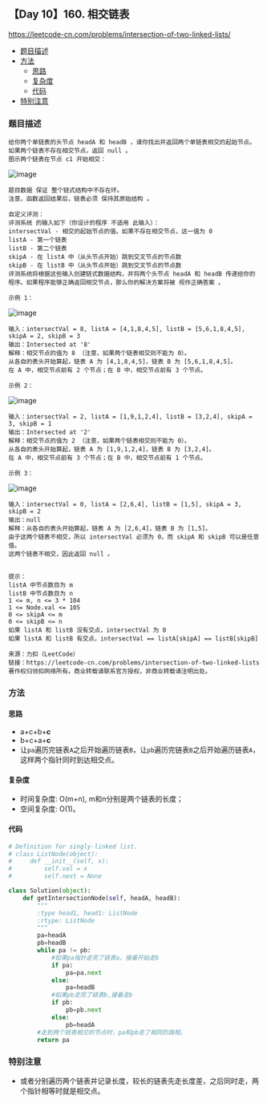## 【Day 10】160. 相交链表

https://leetcode-cn.com/problems/intersection-of-two-linked-lists/

* [题目描述](https://github.com/ZhangNN2018/91alg/blob/main/Basic/array_stack_queue/%E3%80%90Day%205%E3%80%91232.%20%E7%94%A8%E6%A0%88%E5%AE%9E%E7%8E%B0%E9%98%9F%E5%88%97.md#%E9%A2%98%E7%9B%AE%E6%8F%8F%E8%BF%B0)
* [方法](https://github.com/ZhangNN2018/91alg/blob/main/Basic/array_stack_queue/%E3%80%90Day%205%E3%80%91232.%20%E7%94%A8%E6%A0%88%E5%AE%9E%E7%8E%B0%E9%98%9F%E5%88%97.md#%E6%96%B9%E6%B3%95)
     * [思路](https://github.com/ZhangNN2018/91alg/blob/main/Basic/array_stack_queue/%E3%80%90Day%205%E3%80%91232.%20%E7%94%A8%E6%A0%88%E5%AE%9E%E7%8E%B0%E9%98%9F%E5%88%97.md#%E6%80%9D%E8%B7%AF)
     * [复杂度](https://github.com/ZhangNN2018/91alg/blob/main/Basic/array_stack_queue/%E3%80%90Day%205%E3%80%91232.%20%E7%94%A8%E6%A0%88%E5%AE%9E%E7%8E%B0%E9%98%9F%E5%88%97.md#%E5%A4%8D%E6%9D%82%E5%BA%A6)
     * [代码](https://github.com/ZhangNN2018/91alg/blob/main/Basic/array_stack_queue/%E3%80%90Day%205%E3%80%91232.%20%E7%94%A8%E6%A0%88%E5%AE%9E%E7%8E%B0%E9%98%9F%E5%88%97.md#%E4%BB%A3%E7%A0%81)
* [特别注意](https://github.com/ZhangNN2018/91alg/blob/main/Basic/array_stack_queue/%E3%80%90Day%205%E3%80%91232.%20%E7%94%A8%E6%A0%88%E5%AE%9E%E7%8E%B0%E9%98%9F%E5%88%97.md#%E7%89%B9%E5%88%AB%E6%B3%A8%E6%84%8F)

### 题目描述
    给你两个单链表的头节点 headA 和 headB ，请你找出并返回两个单链表相交的起始节点。如果两个链表不存在相交节点，返回 null 。
    图示两个链表在节点 c1 开始相交：
![image](https://user-images.githubusercontent.com/39880430/146835100-bb0138fd-46a7-4bf7-8c66-773f367bd27f.png)

    题目数据 保证 整个链式结构中不存在环。
    注意，函数返回结果后，链表必须 保持其原始结构 。

    自定义评测：
    评测系统 的输入如下（你设计的程序 不适用 此输入）：
    intersectVal - 相交的起始节点的值。如果不存在相交节点，这一值为 0
    listA - 第一个链表
    listB - 第二个链表
    skipA - 在 listA 中（从头节点开始）跳到交叉节点的节点数
    skipB - 在 listB 中（从头节点开始）跳到交叉节点的节点数
    评测系统将根据这些输入创建链式数据结构，并将两个头节点 headA 和 headB 传递给你的程序。如果程序能够正确返回相交节点，那么你的解决方案将被 视作正确答案 。

    示例 1：
![image](https://user-images.githubusercontent.com/39880430/146835115-65800f57-ed33-410b-b739-fd5af30c1ec5.png)

    输入：intersectVal = 8, listA = [4,1,8,4,5], listB = [5,6,1,8,4,5], skipA = 2, skipB = 3
    输出：Intersected at '8'
    解释：相交节点的值为 8 （注意，如果两个链表相交则不能为 0）。
    从各自的表头开始算起，链表 A 为 [4,1,8,4,5]，链表 B 为 [5,6,1,8,4,5]。
    在 A 中，相交节点前有 2 个节点；在 B 中，相交节点前有 3 个节点。

    示例 2：
![image](https://user-images.githubusercontent.com/39880430/146835138-9be0cb7f-c9f7-4e21-bce1-196c1bd36cac.png)

    输入：intersectVal = 2, listA = [1,9,1,2,4], listB = [3,2,4], skipA = 3, skipB = 1
    输出：Intersected at '2'
    解释：相交节点的值为 2 （注意，如果两个链表相交则不能为 0）。
    从各自的表头开始算起，链表 A 为 [1,9,1,2,4]，链表 B 为 [3,2,4]。
    在 A 中，相交节点前有 3 个节点；在 B 中，相交节点前有 1 个节点。

    示例 3：
![image](https://user-images.githubusercontent.com/39880430/146835168-b00403b9-fc0a-4a96-9028-3869506e7238.png)

    输入：intersectVal = 0, listA = [2,6,4], listB = [1,5], skipA = 3, skipB = 2
    输出：null
    解释：从各自的表头开始算起，链表 A 为 [2,6,4]，链表 B 为 [1,5]。
    由于这两个链表不相交，所以 intersectVal 必须为 0，而 skipA 和 skipB 可以是任意值。
    这两个链表不相交，因此返回 null 。


    提示：
    listA 中节点数目为 m
    listB 中节点数目为 n
    1 <= m, n <= 3 * 104
    1 <= Node.val <= 105
    0 <= skipA <= m
    0 <= skipB <= n
    如果 listA 和 listB 没有交点，intersectVal 为 0
    如果 listA 和 listB 有交点，intersectVal == listA[skipA] == listB[skipB]

    来源：力扣（LeetCode）
    链接：https://leetcode-cn.com/problems/intersection-of-two-linked-lists
    著作权归领扣网络所有。商业转载请联系官方授权，非商业转载请注明出处。
    
### 方法

#### 思路
* a+c+b+**c**
* b+c+a+**c**
* 让`pa`遍历完链表`A`之后开始遍历链表`B`，让`pb`遍历完链表`B`之后开始遍历链表`A`，这样两个指针同时到达相交点。

#### 复杂度
* 时间复杂度: O(m+n), m和n分别是两个链表的长度；
* 空间复杂度: O(1)。

#### 代码
```python
# Definition for singly-linked list.
# class ListNode(object):
#     def __init__(self, x):
#         self.val = x
#         self.next = None

class Solution(object):
    def getIntersectionNode(self, headA, headB):
        """
        :type head1, head1: ListNode
        :rtype: ListNode
        """  
        pa=headA
        pb=headB
        while pa != pb: 
            #如果pa指针走完了链表a，接着开始走b
            if pa:
                pa=pa.next
            else:
                pa=headB
            #如果pb走完了链表b,接着走b
            if pb:
                pb=pb.next
            else:
                pb=headA
        #走到两个链表相交的节点时，pa和pb走了相同的路程。
        return pa
```

### 特别注意
*  或者分别遍历两个链表并记录长度，较长的链表先走长度差，之后同时走，两个指针相等时就是相交点。

